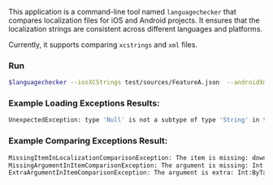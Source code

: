 This application is a command-line tool named `languagechecker` 
that compares localization files for iOS and Android projects. 
It ensures that the localization strings are consistent across different languages and platforms.

Currently, it supports comparing `xcstrings` and `xml` files.

### Run
```bash
$languagechecker --iosXCStrings test/sources/FeatureA.json  --androidXml test/sources/strings_a_en.xml test/sources/strings_a_de.xml
```

### Example Loading Exceptions Results:
```bash
UnexpectedException: type 'Null' is not a subtype of type 'String' in type cast at ./resources/plurals[1]/item[2].quantity, in test/sources/strings_a_de.xml
```

### Example Comparing Exceptions Result:
```bash
MissingItemInLocalizationComparisonException: The item is missing: downloaded_files/de/AndroidXmlBundleSource: strings_a_[en|de].xml.
MissingArgumentInItemComparisonException: The argument is missing: Int:InOrder[2]/match_available/de/AndroidXmlBundleSource: strings_a_[en|de].xml.
ExtraArgumentInItemComparisonException: The argument is extra: Int:ByTag[3]/match_available/de/IosXCStringBundleSource: FeatureA.json.
```